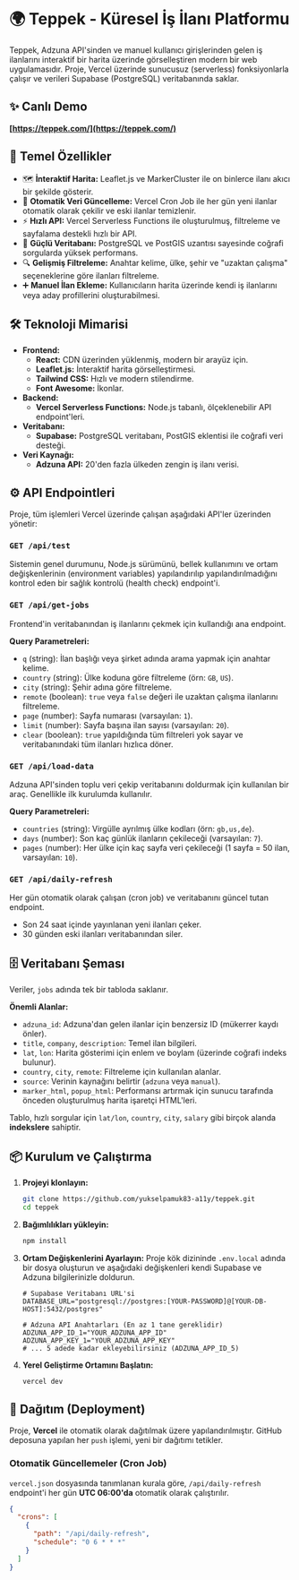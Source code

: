 # 🌍 Teppek - Küresel İş İlanı Platformu

Teppek, Adzuna API'sinden ve manuel kullanıcı girişlerinden gelen iş ilanlarını interaktif bir harita üzerinde görselleştiren modern bir web uygulamasıdır. Proje, Vercel üzerinde sunucusuz (serverless) fonksiyonlarla çalışır ve verileri Supabase (PostgreSQL) veritabanında saklar.

## ✨ Canlı Demo

**[https://teppek.com/](https://teppek.com/)**

## 🚀 Temel Özellikler

-   🗺️ **İnteraktif Harita:** Leaflet.js ve MarkerCluster ile on binlerce ilanı akıcı bir şekilde gösterir.
-   🔄 **Otomatik Veri Güncelleme:** Vercel Cron Job ile her gün yeni ilanlar otomatik olarak çekilir ve eski ilanlar temizlenir.
-   ⚡ **Hızlı API:** Vercel Serverless Functions ile oluşturulmuş, filtreleme ve sayfalama destekli hızlı bir API.
-   💾 **Güçlü Veritabanı:** PostgreSQL ve PostGIS uzantısı sayesinde coğrafi sorgularda yüksek performans.
-   🔍 **Gelişmiş Filtreleme:** Anahtar kelime, ülke, şehir ve "uzaktan çalışma" seçeneklerine göre ilanları filtreleme.
-   ➕ **Manuel İlan Ekleme:** Kullanıcıların harita üzerinde kendi iş ilanlarını veya aday profillerini oluşturabilmesi.

## 🛠️ Teknoloji Mimarisi

-   **Frontend:**
    -   **React:** CDN üzerinden yüklenmiş, modern bir arayüz için.
    -   **Leaflet.js:** İnteraktif harita görselleştirmesi.
    -   **Tailwind CSS:** Hızlı ve modern stilendirme.
    -   **Font Awesome:** İkonlar.
-   **Backend:**
    -   **Vercel Serverless Functions:** Node.js tabanlı, ölçeklenebilir API endpoint'leri.
-   **Veritabanı:**
    -   **Supabase:** PostgreSQL veritabanı, PostGIS eklentisi ile coğrafi veri desteği.
-   **Veri Kaynağı:**
    -   **Adzuna API:** 20'den fazla ülkeden zengin iş ilanı verisi.

## ⚙️ API Endpointleri

Proje, tüm işlemleri Vercel üzerinde çalışan aşağıdaki API'ler üzerinden yönetir:

### `GET /api/test`

Sistemin genel durumunu, Node.js sürümünü, bellek kullanımını ve ortam değişkenlerinin (environment variables) yapılandırılıp yapılandırılmadığını kontrol eden bir sağlık kontrolü (health check) endpoint'i.

### `GET /api/get-jobs`

Frontend'in veritabanından iş ilanlarını çekmek için kullandığı ana endpoint.

**Query Parametreleri:**

-   `q` (string): İlan başlığı veya şirket adında arama yapmak için anahtar kelime.
-   `country` (string): Ülke koduna göre filtreleme (örn: `GB`, `US`).
-   `city` (string): Şehir adına göre filtreleme.
-   `remote` (boolean): `true` veya `false` değeri ile uzaktan çalışma ilanlarını filtreleme.
-   `page` (number): Sayfa numarası (varsayılan: `1`).
-   `limit` (number): Sayfa başına ilan sayısı (varsayılan: `20`).
-   `clear` (boolean): `true` yapıldığında tüm filtreleri yok sayar ve veritabanındaki tüm ilanları hızlıca döner.

### `GET /api/load-data`

Adzuna API'sinden toplu veri çekip veritabanını doldurmak için kullanılan bir araç. Genellikle ilk kurulumda kullanılır.

**Query Parametreleri:**

-   `countries` (string): Virgülle ayrılmış ülke kodları (örn: `gb,us,de`).
-   `days` (number): Son kaç günlük ilanların çekileceği (varsayılan: `7`).
-   `pages` (number): Her ülke için kaç sayfa veri çekileceği (1 sayfa = 50 ilan, varsayılan: `10`).

### `GET /api/daily-refresh`

Her gün otomatik olarak çalışan (cron job) ve veritabanını güncel tutan endpoint.

-   Son 24 saat içinde yayınlanan yeni ilanları çeker.
-   30 günden eski ilanları veritabanından siler.

## 🗄️ Veritabanı Şeması

Veriler, `jobs` adında tek bir tabloda saklanır.

**Önemli Alanlar:**

-   `adzuna_id`: Adzuna'dan gelen ilanlar için benzersiz ID (mükerrer kaydı önler).
-   `title`, `company`, `description`: Temel ilan bilgileri.
-   `lat`, `lon`: Harita gösterimi için enlem ve boylam (üzerinde coğrafi indeks bulunur).
-   `country`, `city`, `remote`: Filtreleme için kullanılan alanlar.
-   `source`: Verinin kaynağını belirtir (`adzuna` veya `manual`).
-   `marker_html`, `popup_html`: Performansı artırmak için sunucu tarafında önceden oluşturulmuş harita işaretçi HTML'leri.

Tablo, hızlı sorgular için `lat/lon`, `country`, `city`, `salary` gibi birçok alanda **indekslere** sahiptir.

## 📦 Kurulum ve Çalıştırma

1.  **Projeyi klonlayın:**
    ```bash
    git clone https://github.com/yukselpamuk83-a11y/teppek.git
    cd teppek
    ```

2.  **Bağımlılıkları yükleyin:**
    ```bash
    npm install
    ```

3.  **Ortam Değişkenlerini Ayarlayın:**
    Proje kök dizininde `.env.local` adında bir dosya oluşturun ve aşağıdaki değişkenleri kendi Supabase ve Adzuna bilgilerinizle doldurun.
    ```env
    # Supabase Veritabanı URL'si
    DATABASE_URL="postgresql://postgres:[YOUR-PASSWORD]@[YOUR-DB-HOST]:5432/postgres"

    # Adzuna API Anahtarları (En az 1 tane gereklidir)
    ADZUNA_APP_ID_1="YOUR_ADZUNA_APP_ID"
    ADZUNA_APP_KEY_1="YOUR_ADZUNA_APP_KEY"
    # ... 5 adede kadar ekleyebilirsiniz (ADZUNA_APP_ID_5)
    ```

4.  **Yerel Geliştirme Ortamını Başlatın:**
    ```bash
    vercel dev
    ```

## 🚀 Dağıtım (Deployment)

Proje, **Vercel** ile otomatik olarak dağıtılmak üzere yapılandırılmıştır. GitHub deposuna yapılan her `push` işlemi, yeni bir dağıtımı tetikler.

### Otomatik Güncellemeler (Cron Job)

`vercel.json` dosyasında tanımlanan kurala göre, `/api/daily-refresh` endpoint'i her gün **UTC 06:00'da** otomatik olarak çalıştırılır.

```json
{
  "crons": [
    {
      "path": "/api/daily-refresh",
      "schedule": "0 6 * * *"
    }
  ]
}
```